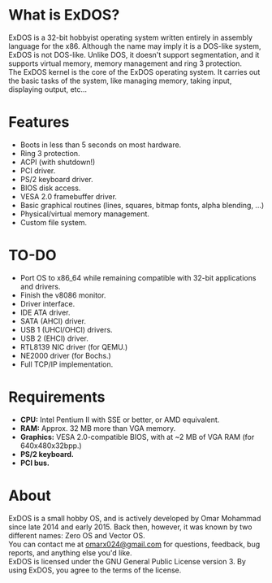 What is ExDOS?
==============
ExDOS is a 32-bit hobbyist operating system written entirely in assembly language for the x86. Although the name may imply it is a DOS-like system, ExDOS is not DOS-like. Unlike DOS, it doesn't support segmentation, and it supports virtual memory, memory management and ring 3 protection.  
The ExDOS kernel is the core of the ExDOS operating system. It carries out the basic tasks of the system, like managing memory, taking input, displaying output, etc...

Features
========
- Boots in less than 5 seconds on most hardware.
- Ring 3 protection.
- ACPI (with shutdown!)
- PCI driver.
- PS/2 keyboard driver.
- BIOS disk access.
- VESA 2.0 framebuffer driver.
- Basic graphical routines (lines, squares, bitmap fonts, alpha blending, ...)
- Physical/virtual memory management.
- Custom file system.

TO-DO
=====
- Port OS to x86_64 while remaining compatible with 32-bit applications and drivers.
- Finish the v8086 monitor.
- Driver interface.
- IDE ATA driver.
- SATA (AHCI) driver.
- USB 1 (UHCI/OHCI) drivers.
- USB 2 (EHCI) driver.
- RTL8139 NIC driver (for QEMU.)
- NE2000 driver (for Bochs.)
- Full TCP/IP implementation.

Requirements
============
- **CPU:** Intel Pentium II with SSE or better, or AMD equivalent.
- **RAM:** Approx. 32 MB more than VGA memory.
- **Graphics:** VESA 2.0-compatible BIOS, with at ~2 MB of VGA RAM (for 640x480x32bpp.)
- **PS/2 keyboard.**
- **PCI bus.**

About
=====
ExDOS is a small hobby OS, and is actively developed by Omar Mohammad since late 2014 and early 2015. Back then, however, it was known by two different names: Zero OS and Vector OS.  
You can contact me at omarx024@gmail.com for questions, feedback, bug reports, and anything else you'd like.  
ExDOS is licensed under the GNU General Public License version 3. By using ExDOS, you agree to the terms of the license.
